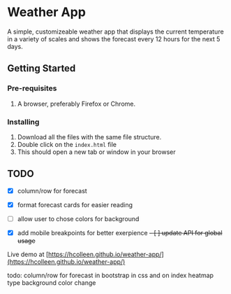 # Weather App
A simple, customizeable weather app that displays the current temperature in a variety of scales and shows the forecast every 12 hours for the next 5 days.

## Getting Started
### Pre-requisites
1. A browser, preferably Firefox or Chrome.

### Installing
1. Download all the files with the same file structure.
2. Double click on the `index.html` file
3. This should open a new tab or window in your browser

## TODO
- [X] column/row for forecast
- [X] format forecast cards for easier reading
- [ ] allow user to chose colors for background
- [X] add mobile breakpoints for better exerpience
~~- [ ] update API for global usage~~


Live demo at [https://hcolleen.github.io/weather-app/](https://hcolleen.github.io/weather-app/)

todo: column/row for forecast in bootstrap in css and on index
heatmap type background color change